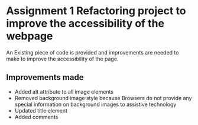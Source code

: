 # Assignment 1 Refactoring project to improve the accessibility of the webpage

An Existing piece of code is provided and improvements are needed to make to improve the accessibility of the page. 

## Improvements made

* Added alt attribute to all image elements 
* Removed background image style because Browsers do not provide any special information on background images to assistive technology
* Updated title element 
* Added comments